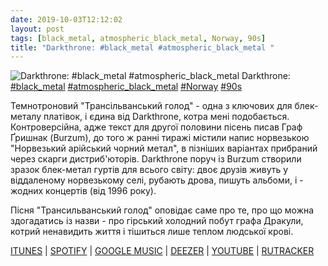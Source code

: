 ```yaml
---
date: 2019-10-03T12:12:02
layout: post
tags: [black_metal, atmospheric_black_metal, Norway, 90s]
title: "Darkthrone: #black_metal #atmospheric_black_metal "
---
```

![Darkthrone: #black_metal #atmospheric_black_metal ](https://res.cloudinary.com/vast-space-unexplored/image/upload/q_auto,dpr_auto,w_auto/photos/photo_748_03-10-2019_12-12-02.jpg)
Darkthrone: [#black_metal](/tags/#black_metal) [#atmospheric_black_metal](/tags/#atmospheric_black_metal) [#Norway](/tags/#Norway) [#90s](/tags/#90s)

Темнотроновий &quot;Трансільванський голод&quot; - одна з ключових для блек-металу платівок, і єдина від Darkthrone, котра мені подобається. Контроверсійна, адже текст для другої половини пісень писав Граф Ґришнак (Burzum), до того ж ранні тиражі містили напис норвезькою &quot;Норвезький арійський чорний метал&quot;, в пізніших варіантах прибраний через скарги дистриб&#39;юторів. Darkthrone поруч із Burzum створили зразок блек-метал гуртів для всього світу: двоє друзів живуть у віддаленому норвезькому селі, рубають дрова, пишуть альбоми, і - жодних концертів (від 1996 року).

Пісня &quot;Трансильванський голод&quot; оповідає саме про те, про що можна здогадатись із назви - про гірський холодний побут графа Дракули, котрий ненавидить життя і тішиться лише теплом людської крові.

[ITUNES](https://music.apple.com/us/album/transilvanian-hunger/128282603) \| [SPOTIFY](https://open.spotify.com/album/4a4g7PAi7KRsCQykBFqE5E) \| [GOOGLE MUSIC](https://play.google.com/music/m/Btmsf6graz4y455hrbe2evixay4?t=Transilvanian_Hunger_-_Darkthrone) \| [DEEZER](https://www.deezer.com/album/208087?utm_source=deezer&amp;utm_content=album-208087&amp;utm_term=1601611822_1570093808&amp;utm_medium=web) \| [YOUTUBE](https://www.youtube.com/playlist?list=OLAK5uy_nNwOx7Ob8wZiS2KeiE8zWepu8PbvaoEOQ)  | [RUTRACKER](https://rutracker.org/forum/viewtopic.php?t=4738070)